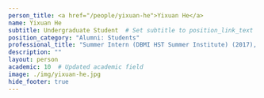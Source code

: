 ```yaml
---
person_title: <a href="/people/yixuan-he">Yixuan He</a>
name: Yixuan He
subtitle: Undergraduate Student  # Set subtitle to position_link_text
position_category: "Alumni: Students"
professional_title: "Summer Intern (DBMI HST Summer Institute) (2017), Undergraduate student at Dartmouth University, Biology and Math"
description: ""
layout: person
academic: 10  # Updated academic field
image: ./img/yixuan-he.jpg
hide_footer: true
---
```

